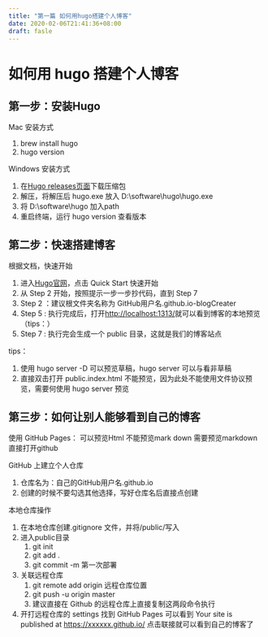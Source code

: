```yaml
---
title: "第一篇 如何用hugo搭建个人博客"
date: 2020-02-06T21:41:36+08:00
draft: fasle
---
```


# 如何用 hugo 搭建个人博客

## 第一步：安装Hugo
 
Mac 安装方式
1. brew install hugo
2. hugo version

Windows 安装方式
1. 在[Hugo releases页面](https://github.com/gohugoio/hugo/releases)下载压缩包
2. 解压，将解压后 hugo.exe 放入 D:\software\hugo\hugo.exe
3. 将 D:\software\hugo 加入path
4. 重启终端，运行 hugo version 查看版本

## 第二步：快速搭建博客

根据文档，快速开始
1. 进入[Hugo官网](https://gohugo.io)，点击 Quick Start 快速开始
2. 从 Step 2 开始，按照提示一步一步抄代码，直到 Step 7
3. Step 2 ：建议根文件夹名称为 GitHub用户名.github.io-blogCreater
4. Step 5 : 执行完成后，打开[http://localhost:1313/](http://localhost:1313/)就可以看到博客的本地预览（tips：）
5. Step 7 : 执行完会生成一个 public 目录，这就是我们的博客站点

tips：
1. 使用 hugo server -D 可以预览草稿，hugo server 可以与看非草稿
2. 直接双击打开 public.index.html 不能预览，因为此处不能使用文件协议预览，需要何使用 hugo server 预览

## 第三步：如何让别人能够看到自己的博客

使用 GitHub Pages：
可以预览Html 不能预览mark down
需要预览markdown 直接打开github

GitHub 上建立个人仓库
1. 仓库名为：自己的GitHub用户名.github.io
2. 创建的时候不要勾选其他选择，写好仓库名后直接点创建

本地仓库操作
1. 在本地仓库创建.gitignore 文件，并将/public/写入
2. 进入public目录
   1. git init
   2. git add .
   3. git commit -m 第一次部署
3. 关联远程仓库
   1. git remote add origin 远程仓库位置
   2. git push -u origin master
   3. 建议直接在 Github 的远程仓库上直接复制这两段命令执行
4. 开打远程仓库的 settings 找到 GitHub Pages 可以看到 Your site is published at https://xxxxxx.github.io/ 点击联接就可以看到自己的博客了

   
